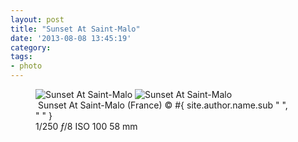 ```yaml
---
layout: post
title: "Sunset At Saint-Malo"
date: '2013-08-08 13:45:19'
category: 
tags:
- photo
---
```


<figure>
<picture>
  <!--[if IE 9]><video style="display: none;"><![endif]-->
  <source srcset="#{ site.img_base_url }images/2013-07-09-Bretagne-77-900w.jpg, #{ site.img_base_url }images/2013-07-09-Bretagne-77-1800w.jpg 2x" media="(min-width: 768px)">
  <source srcset="#{ site.img_base_url }images/2013-07-09-Bretagne-77-480w.jpg, #{ site.img_base_url }images/2013-07-09-Bretagne-77-960w.jpg 2x"> 
  <!--[if IE 9]></video><![endif]--> 
  <img srcset="#{ site.img_base_url }images/2013-07-09-Bretagne-77-480w.jpg, #{ site.img_base_url }images/2013-07-09-Bretagne-77-960w.jpg 2x" alt="Sunset At Saint-Malo">
</picture>
<noscript>
  <img src="#{ site.img_base_url }images/2013-07-09-Bretagne-77-480w.jpg" alt="Sunset At Saint-Malo">
</noscript>
<figcaption><a href="http://goo.gl/maps/XXkw3"><i class="fa fa-map-marker"></i></a>&nbsp;Sunset At Saint-Malo (France)
  <span class="copyright">&copy;&nbsp;#{ site.author.name.sub " ", "&nbsp;" }</span>
</figcaption>
<div class="metadata">
  <i class="fa fa-camera"></i>
  <span class="speed">1/250</span>
  <span class="aperture"><i>&#402;</i>/8</span>
  <span class="iso">ISO&nbsp;100</span>
  <span class="focal-length">58&nbsp;mm</span>
</div>

</figure>
